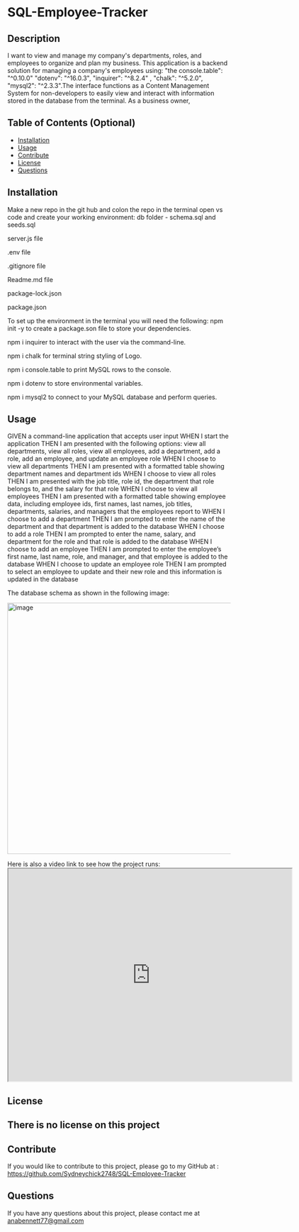# SQL-Employee-Tracker


## Description

I want to view and manage my company's departments, roles, and employees to organize and plan my business.
This application is a backend solution for managing a company's employees using: "the console.table": "^0.10.0" "dotenv": "^16.0.3", "inquirer": "^8.2.4" , "chalk": "^5.2.0", "mysql2": "^2.3.3".The interface functions as a Content Management System for non-developers to easily view and interact with information stored in the   database from the terminal. As a business owner,


## Table of Contents (Optional)

- [Installation](#installation)
- [Usage](#usage)
- [Contribute](#contribute)
- [License](#license)
- [Questions](#Questions)

## Installation

Make a new repo in the git hub and colon the repo in the terminal open vs code and create your working environment:
db folder - schema.sql and seeds.sql

server.js file 

.env file 

.gitignore file

Readme.md file

package-lock.json

package.json

To set up the environment in the terminal you will need the following:
npm init -y to create a package.son file to store your dependencies.

npm i inquirer to interact with the user via the command-line.

npm i chalk  for terminal string styling of Logo.

npm i console.table to print MySQL rows to the console.

npm i dotenv to store environmental variables.

npm i mysql2 to connect to your MySQL database and perform queries.



## Usage

GIVEN a command-line application that accepts user input
WHEN I start the application
THEN I am presented with the following options: view all departments, view all roles, view all employees, add a department, add a role, add an employee, and update an employee role
WHEN I choose to view all departments
THEN I am presented with a formatted table showing department names and department ids
WHEN I choose to view all roles
THEN I am presented with the job title, role id, the department that role belongs to, and the salary for that role
WHEN I choose to view all employees
THEN I am presented with a formatted table showing employee data, including employee ids, first names, last names, job titles, departments, salaries, and managers that the employees report to
WHEN I choose to add a department
THEN I am prompted to enter the name of the department and that department is added to the database
WHEN I choose to add a role
THEN I am prompted to enter the name, salary, and department for the role and that role is added to the database
WHEN I choose to add an employee
THEN I am prompted to enter the employee’s first name, last name, role, and manager, and that employee is added to the database
WHEN I choose to update an employee role
THEN I am prompted to select an employee to update and their new role and this information is updated in the database

The database schema as shown in the following image:



<img width="567" alt="image" src="https://user-images.githubusercontent.com/87034052/208741092-ffcfee70-9c69-4d91-953d-d8470375b938.png">

  
  Here is also  a video link to see how the project runs:  <iframe src="https://drive.google.com/file/d/1XM-ihh8mPoPsYHWf7ifXtE-BoZWXXZJ5/preview" width="640" height="480"></iframe>


## License

There is no license on this project  
---

## Contribute

If  you would like to contribute to this project, please go to my GitHub at : https://github.com/Sydneychick2748/SQL-Employee-Tracker

## Questions
If you have any questions about this project, please contact me at anabennett77@gmail.com 




